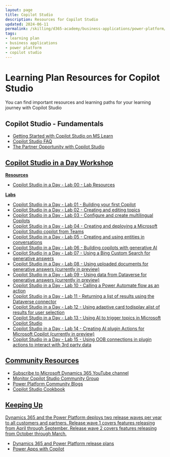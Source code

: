 ```yaml
---
layout: page
title: Copilot Studio
description: Resources for Copilot Studio
updated: 2024-06-11
permalink: /skilling/d365-academy/business-applications/power-platform/copilot-studio
tags:
- learning plan
- business applications
- power platform
- copilot studio
---
```


# Learning Plan Resources for Copilot Studio

You can find important resources and learning paths for your learning journey with Copilot Studio

## Copilot Studio - Fundamentals

* <a href="https://learn.microsoft.com/en-us/microsoft-copilot-studio/fundamentals-what-is-copilot-studio" target="_blank">Getting Started with Copilot Studio on MS Learn
* <a href="https://www.microsoft.com/en-us/microsoft-copilot/microsoft-copilot-studio#FAQ" target="_blank">Copilot Studio FAQ
* <a href="https://cloudpartners.transform.microsoft.com/download?assetname=assets%2FTraining%20Videos%2FModern%20Work%2FThe-Partner-Opportunity-with-Microsoft-Copilot-Studio.mp4" target="_blank">The Partner Opportunity with Copilot Studio

## Copilot Studio in a Day Workshop
**Resources**
* <a href="https://onedrive.live.com/?authkey=%21APx001IEOgY7Sao&id=158B31507335E9B8%2140181&cid=158B31507335E9B8" target="_blank">Copilot Studio in a Day - Lab 00 - Lab Resources
  
**Labs**
* <a href="https://onedrive.live.com/?authkey=%21ALXpGA%2DZ5xsab8U&cid=158B31507335E9B8&id=158B31507335E9B8%2140171&parId=158B31507335E9B8%2140153&o=OneUp" target="_blank">Copilot Studio in a Day - Lab 01 - Building your first Copilot
* <a href="https://onedrive.live.com/?authkey=%21ALXpGA%2DZ5xsab8U&cid=158B31507335E9B8&id=158B31507335E9B8%2140169&parId=158B31507335E9B8%2140153&o=OneUp" target="_blank">Copilot Studio in a Day - Lab 02 - Creating and editing topics
* <a href="https://onedrive.live.com/?authkey=%21ALXpGA%2DZ5xsab8U&cid=158B31507335E9B8&id=158B31507335E9B8%2140170&parId=158B31507335E9B8%2140153&o=OneUp" target="_blank">Copilot Studio in a Day - Lab 03 - Configure and create multilingual Copilots
* <a href="https://onedrive.live.com/?authkey=%21ALXpGA%2DZ5xsab8U&cid=158B31507335E9B8&id=158B31507335E9B8%2140172&parId=158B31507335E9B8%2140153&o=OneUp" target="_blank">Copilot Studio in a Day - Lab 04 - Creating and deploying a Microsoft Copilot Studio copilot from Teams
* <a href="https://onedrive.live.com/?authkey=%21ALXpGA%2DZ5xsab8U&cid=158B31507335E9B8&id=158B31507335E9B8%2140174&parId=158B31507335E9B8%2140153&o=OneUp" target="_blank">Copilot Studio in a Day - Lab 05 - Creating and using entities in conversations
* <a href="https://onedrive.live.com/?authkey=%21ALXpGA%2DZ5xsab8U&cid=158B31507335E9B8&id=158B31507335E9B8%2140173&parId=158B31507335E9B8%2140153&o=OneUp" target="_blank">Copilot Studio in a Day - Lab 06 - Building copilots with generative AI
* <a href="https://onedrive.live.com/?authkey=%21ALXpGA%2DZ5xsab8U&cid=158B31507335E9B8&id=158B31507335E9B8%2140175&parId=158B31507335E9B8%2140153&o=OneUp" target="_blank">Copilot Studio in a Day - Lab 07 - Using a Bing Custom Search for generative answers
* <a href="https://onedrive.live.com/?authkey=%21ALXpGA%2DZ5xsab8U&cid=158B31507335E9B8&id=158B31507335E9B8%2140176&parId=158B31507335E9B8%2140153&o=OneUp" target="_blank">Copilot Studio in a Day - Lab 08 - Using uploaded documents for generative answers (currently in preview)
* <a href="https://onedrive.live.com/?authkey=%21ALXpGA%2DZ5xsab8U&cid=158B31507335E9B8&id=158B31507335E9B8%2140177&parId=158B31507335E9B8%2140153&o=OneUp" target="_blank">Copilot Studio in a Day - Lab 09 - Using data from Dataverse for generative answers (currently in preview)
* <a href="https://onedrive.live.com/?authkey=%21ALXpGA%2DZ5xsab8U&cid=158B31507335E9B8&id=158B31507335E9B8%2140178&parId=158B31507335E9B8%2140153&o=OneUp" target="_blank">Copilot Studio in a Day - Lab 10 - Calling a Power Automate flow as an action 
* <a href="https://onedrive.live.com/?authkey=%21ALXpGA%2DZ5xsab8U&cid=158B31507335E9B8&id=158B31507335E9B8%2140179&parId=158B31507335E9B8%2140153&o=OneUp" target="_blank">Copilot Studio in a Day - Lab 11 - Returning a list of results using the Dataverse connector
* <a href="https://onedrive.live.com/?authkey=%21ALXpGA%2DZ5xsab8U&cid=158B31507335E9B8&id=158B31507335E9B8%2140180&parId=158B31507335E9B8%2140153&o=OneUp" target="_blank">Copilot Studio in a Day - Lab 12 - Using adaptive card todisplay alist of results for user selection 
* <a href="https://onedrive.live.com/?authkey=%21ALXpGA%2DZ5xsab8U&cid=158B31507335E9B8&id=158B31507335E9B8%2140166&parId=158B31507335E9B8%2140153&o=OneUp" target="_blank">Copilot Studio in a Day - Lab 13 - Using AI to trigger topics in Microsoft Copilot Studio 
* <a href="https://onedrive.live.com/?authkey=%21ALXpGA%2DZ5xsab8U&cid=158B31507335E9B8&id=158B31507335E9B8%2140168&parId=158B31507335E9B8%2140153&o=OneUp" target="_blank">Copilot Studio in a Day - Lab 14 - Creating AI plugin Actions for Microsoft Copilot (currently in preview) 
* <a href="https://onedrive.live.com/?authkey=%21ALXpGA%2DZ5xsab8U&cid=158B31507335E9B8&id=158B31507335E9B8%2140167&parId=158B31507335E9B8%2140153&o=OneUp" target="_blank">Copilot Studio in a Day - Lab 15 - Using OOB connections in plugin actions to interact with 3rd party data

## Community Resources
* <a href="https://www.youtube.com/@MicrosoftDynamics365/playlists" target="_blank">Subscribe to Microsoft Dynamics 365 YouTube channel
* <a href="https://powerusers.microsoft.com/t5/Copilot-Studio-Community/ct-p/PVACommunity" target="_blank">Monitor Copilot Studio Community Group
* <a href="https://communitypowerplatformprod.powerappsportals.com/blogs/" target="_blank">Power Platform Community Blogs
* <a href="https://powerusers.microsoft.com/t5/Copilot-Studio-Cookbook/bd-p/cs_cookbooks" target="_blank">Copilot Studio Cookbook
  
## Keeping Up 
Dynamics 365 and the Power Platform deploys two release waves per year to all customers and partners. Release wave 1 covers features releasing from April through September.  Release wave 2 covers features releasing from October through March.

* <a href="https://docs.microsoft.com/en-us/dynamics365/release-plans/" target="_blank">Dynamics 365 and Power Platform release plans </a>
* <a href="https://cloudblogs.microsoft.com/powerplatform/2023/03/16/power-platform-is-leading-a-new-era-of-ai-generated-low-code-app-development/" target="_blank">Power Apps with Copilot </a>

